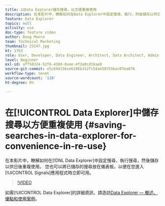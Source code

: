 ```yaml
---
title: 以Data Explorer儲存搜尋，以方便重複使用
description: 在本影片中，瞭解如何在Data Explorer中設定搜尋、執行，然後儲存以供日後重複使用。 您也可以將已儲存的搜尋放置在控制面板上，以便在您進入Signals應用程式時立即可用。
feature: Data Explorer
topics: null
activity: use
doc-type: feature video
author: Doug Moore
team: Technical Marketing
thumbnail: 25147.jpg
kt: 1763
role: User, Developer, Data Engineer, Architect, Data Architect, Admin, Leader
level: Beginner
exl-id: aff58324-52f6-438d-8aae-4f2e8cd16ae0
source-git-commit: e5c694156ce6196b312fc54ae59755bac07ea676
workflow-type: tm+mt
source-wordcount: '118'
ht-degree: 0%

---
```


# 在[!UICONTROL Data Explorer]中儲存搜尋以方便重複使用 {#saving-searches-in-data-explorer-for-convenience-in-re-use}

在本影片中，瞭解如何在[!DNL Data Explorer]中設定搜尋、執行搜尋，然後儲存以供日後重複使用。 您也可以將已儲存的搜尋放在儀表板，以便在您進入[!UICONTROL Signals]應用程式時立即可用。

>[!VIDEO](https://video.tv.adobe.com/v/25147/?quality=12)

如需[!UICONTROL Data Explorer]的詳細資訊，請造訪[Data Explorer — 概述、優點和使用案例](https://experiencecloud.adobe.com/resources/help/en_US/aam/data-explorer.html)。
